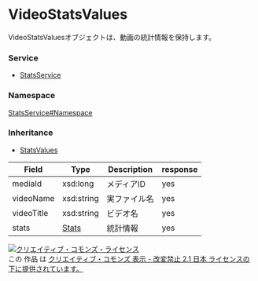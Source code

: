 

# VideoStatsValues

VideoStatsValuesオブジェクトは、動画の統計情報を保持します。

### Service

+ [StatsService](../../services/StatsService.md)

### Namespace

[StatsService#Namespace](../../services/StatsService.md#namespace)

### Inheritance

+ [StatsValues](./StatsValues.md)

| Field | Type | Description | response |
| ----- | ---- | ----------- | -------- |
| mediaId | xsd:long | メディアID | yes | |
| videoName | xsd:string | 実ファイル名 | yes | |
| videoTitle | xsd:string | ビデオ名 | yes | |
| stats | [Stats](./Stats.md) | 統計情報 | yes | |

<a rel="license" href="http://creativecommons.org/licenses/by-nd/2.1/jp/"><img alt="クリエイティブ・コモンズ・ライセンス" style="border-width:0" src="https://i.creativecommons.org/l/by-nd/2.1/jp/88x31.png" /></a><br />この 作品 は <a rel="license" href="http://creativecommons.org/licenses/by-nd/2.1/jp/">クリエイティブ・コモンズ 表示 - 改変禁止 2.1 日本 ライセンスの下に提供されています。</a>
